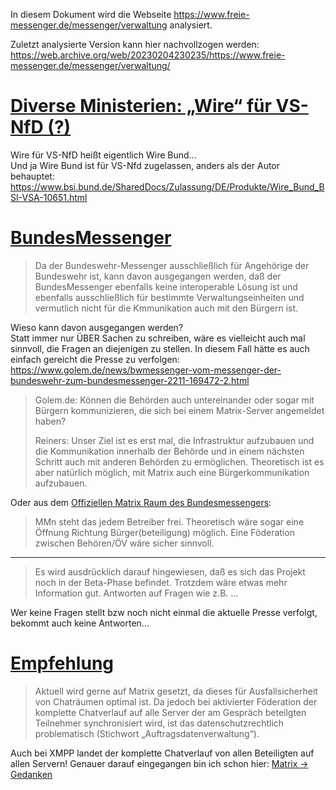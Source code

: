 In diesem Dokument wird die Webseite https://www.freie-messenger.de/messenger/verwaltung analysiert.  


Zuletzt analysierte Version kann hier nachvollzogen werden:  
https://web.archive.org/web/20230204230235/https://www.freie-messenger.de/messenger/verwaltung/

# [Diverse Ministerien: „Wire“ für VS-NfD (?)](https://www.freie-messenger.de/messenger/verwaltung/#bundesweit)
Wire für VS-NfD heißt eigentlich Wire Bund...  
Und ja Wire Bund ist für VS-Nfd zugelassen, anders als der Autor behauptet:
https://www.bsi.bund.de/SharedDocs/Zulassung/DE/Produkte/Wire_Bund_BSI-VSA-10651.html

# [BundesMessenger](https://www.freie-messenger.de/messenger/verwaltung/#bundesmessenger)
> Da der Bundeswehr-Messenger ausschließlich für Angehörige der Bundeswehr ist, kann davon ausgegangen werden, daß der BundesMessenger ebenfalls keine interoperable Lösung ist und ebenfalls ausschließlich für bestimmte Verwaltungseinheiten und vermutlich nicht für die Kmmunikation auch mit den Bürgern ist. 

Wieso kann davon ausgegangen werden?  
Statt immer nur ÜBER Sachen zu schreiben, wäre es vielleicht auch mal sinnvoll, die Fragen an diejenigen zu stellen.
In diesem Fall hätte es auch einfach gereicht die Presse zu verfolgen:
https://www.golem.de/news/bwmessenger-vom-messenger-der-bundeswehr-zum-bundesmessenger-2211-169472-2.html
> Golem.de: Können die Behörden auch untereinander oder sogar mit Bürgern kommunizieren, die sich bei einem Matrix-Server angemeldet haben?
>
> Reiners: Unser Ziel ist es erst mal, die Infrastruktur aufzubauen und die Kommunikation innerhalb der Behörde und in einem nächsten Schritt auch mit anderen Behörden zu ermöglichen. Theoretisch ist es aber natürlich möglich, mit Matrix auch eine Bürgerkommunikation aufzubauen.

Oder aus dem [Offiziellen Matrix Raum des Bundesmessengers](https://matrix.to/#/#opencodebum:matrix.org):
> MMn steht das jedem Betreiber frei. Theoretisch wäre sogar eine Öffnung Richtung Bürger(beteiligung) möglich.
Eine Föderation zwischen Behören/ÖV wäre sicher sinnvoll.
---------------
> Es wird ausdrücklich darauf hingewiesen, daß es sich das Projekt noch in der Beta-Phase befindet. Trotzdem wäre etwas mehr Information gut. Antworten auf Fragen wie z.B. …

Wer keine Fragen stellt bzw noch nicht einmal die aktuelle Presse verfolgt, bekommt auch keine Antworten...

# [Empfehlung](https://www.freie-messenger.de/messenger/verwaltung/#empfehlung)
> Aktuell wird gerne auf Matrix gesetzt, da dieses für Ausfallsicherheit von Chaträumen optimal ist. Da jedoch bei aktivierter Föderation der komplette Chatverlauf auf alle Server der am Gespräch beteilgten Teilnehmer synchronisiert wird, ist das datenschutzrechtlich problematisch (Stichwort „Auftragsdatenverwaltung“).

Auch bei XMPP landet der komplette Chatverlauf von allen Beteiligten auf allen Servern!
Genauer darauf eingegangen bin ich schon hier:
[Matrix -> Gedanken](Matrix-Gedanken.md#replizierung-von-chaträumen)


